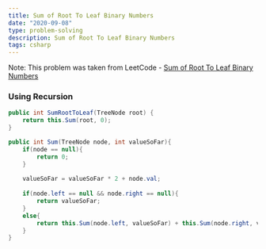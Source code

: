 ```yaml
---
title: Sum of Root To Leaf Binary Numbers
date: "2020-09-08"
type: problem-solving
description: Sum of Root To Leaf Binary Numbers
tags: csharp
---
```


Note: This problem was taken from LeetCode - [Sum of Root To Leaf Binary Numbers](https://leetcode.com/problems/sum-of-root-to-leaf-binary-numbers/)

### Using Recursion

```csharp
public int SumRootToLeaf(TreeNode root) {
	return this.Sum(root, 0);
}

public int Sum(TreeNode node, int valueSoFar){
	if(node == null){
		return 0;
	}
	
	valueSoFar = valueSoFar * 2 + node.val;
	
	if(node.left == null && node.right == null){
		return valueSoFar;
	}
	else{
		return this.Sum(node.left, valueSoFar) + this.Sum(node.right, valueSoFar);
	}
}
```

